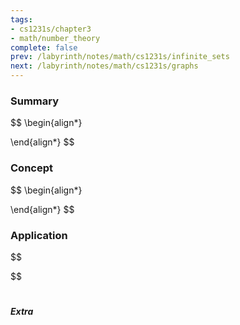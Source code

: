 ```yaml
---
tags:
- cs1231s/chapter3
- math/number_theory
complete: false
prev: /labyrinth/notes/math/cs1231s/infinite_sets
next: /labyrinth/notes/math/cs1231s/graphs
---
```


   

### Summary
$$
\begin{align*}

\end{align*}
$$

### Concept
$$
\begin{align*}

\end{align*}
$$

### Application
$$

$$

#

##### Extra

